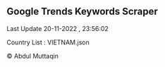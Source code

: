 

## Google Trends Keywords Scraper 
 
Last Update 20-11-2022 , 23:56:02

Country List :
VIETNAM.json



© Abdul Muttaqin 
